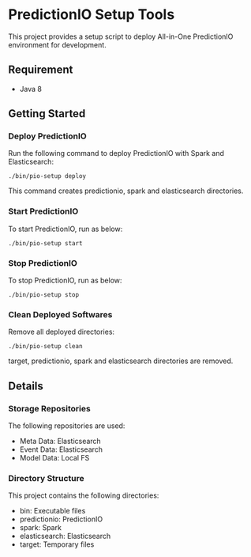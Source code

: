 # PredictionIO Setup Tools

This project provides a setup script to deploy All-in-One PredictionIO environment for development.

## Requirement

* Java 8

## Getting Started

### Deploy PredictionIO

Run the following command to deploy PredictionIO with Spark and Elasticsearch:

```
./bin/pio-setup deploy
```

This command creates predictionio, spark and elasticsearch directories.

### Start PredictionIO

To start PredictionIO, run as below:

```
./bin/pio-setup start
```

### Stop PredictionIO

To stop PredictionIO, run as below:

```
./bin/pio-setup stop
```

### Clean Deployed Softwares

Remove all deployed directories:

```
./bin/pio-setup clean
```

target, predictionio, spark and elasticsearch directories are removed.

## Details

### Storage Repositories

The following repositories are used:

* Meta Data: Elasticsearch
* Event Data: Elasticsearch
* Model Data: Local FS

### Directory Structure

This project contains the following directories:

* bin: Executable files
* predictionio: PredictionIO
* spark: Spark
* elasticsearch: Elasticsearch
* target: Temporary files
